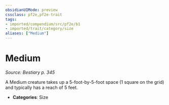 ```yaml
---
obsidianUIMode: preview
cssclass: pf2e,pf2e-trait
tags:
- imported/compendium/src/pf2e/b1
- imported/trait/category/size
aliases: ["Medium"]
---
```

# Medium  
*Source: Bestiary p. 345*  

A Medium creature takes up a 5-foot-by-5-foot space (1 square on the grid) and typically has a reach of 5 feet.

- **Categories**: Size